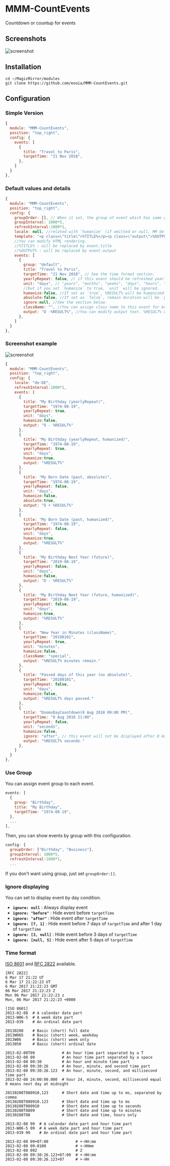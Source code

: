 # MMM-CountEvents
Countdown or countup for events

## Screenshots
![screenshot](https://github.com/eouia/MMM-CountEvents/blob/master/screenshot.png?raw=true)


## Installation
```shell
cd ~/MagicMirror/modules
git clone https://github.com/eouia/MMM-CountEvents.git
```

## Configuration
### Simple Version
```javascript
{
  module: "MMM-CountEvents",
  position: "top_right",
  config: {
    events: [
      {
        title: "Travel to Paris",
        targetTime: "21 Nov 2018",
      },
    ]
  }
},
```
### Default values and details
```javascript
{
  module: "MMM-CountEvents",
  position: "top_right",
  config: {
    groupOrder: [], // When it set, the group of event which has same group name will be displayed and be rotated to others by groupInterval
    groupInterval: 1000*5,
    refreshInterval:1000*1,
    locale: null, //related with `humanize` (if omitted or null, MM default locale will be used.)
    template: "<p class=\"title\">%TITLE%</p><p class=\"output\">%OUTPUT%</p>",
    //You can modify HTML rendering.
    //%TITLE% : will be replaced by event.title
    //%OUTPUT% : will be replaced by event.output
    events: [
      {
        group: "default",
        title: "Travel to Paris",
        targetTime: "21 Nov 2018", // See the time format section.
      	yearlyRepeat: false, // if this event should be refreshed yearly, set this to `true`. targetTime will be replaced the closest next date of this year or the next year.
      	unit: "days", // "years", "months", "weeks", "days", "hours", "minutes", "seconds"...
        //but if you set `humanize` to true, `unit` will be ignored.
      	humanize:false, //If set as `true`, %RESULT% will be humanized. (e.g "a year ago")
        absolute:false, //If set as `false`, remain duration will be `plus number`, past duration will be `minus number`. If set as `true`, all duration will be `plus number`
        ignore:null, //See the section below.
        className: "", //You can assign class name to this event for beautifying with CSS.
      	output: "D -%RESULT%", //You can modify output text. %RESULT% will be result of countdown/up calculation with above options.
      },
    ]
  }
},
```

### Screenshot example
![screenshot](https://github.com/eouia/MMM-CountEvents/blob/master/screenshot.png?raw=true)
```javascript
{
  module: "MMM-CountEvents",
  position: "top_right",
  config: {
    locale: "de-DE",
    refreshInterval:1000*1,
    events: [
      {
        title: "My Birthday (yearlyRepeat)",
        targetTime: "1974-08-19",
        yearlyRepeat: true,
        unit: "days",
        humanize:false,
        output: "D - %RESULT%"
      },
      {
        title: "My Birthday (yearlyRepeat, humanized)",
        targetTime: "1974-08-19",
        yearlyRepeat: true,
        unit: "days",
        humanize:true,
        output: "%RESULT%"
      },
      {
        title: "My Born Date (past, absolute)",
        targetTime: "1974-08-19",
        yearlyRepeat: false,
        unit: "days",
        humanize:false,
        absolute:true,
        output: "D + %RESULT%"
      },
      {
        title: "My Born Date (past, humanized)",
        targetTime: "1974-08-19",
        yearlyRepeat: false,
        unit: "days",
        humanize:true,
        output: "%RESULT%"
      },
      {
        title: "My Birthday Next Year (future)",
        targetTime: "2019-08-19",
        yearlyRepeat: false,
        unit: "days",
        humanize:false,
        output: "D - %RESULT%"
      },
      {
        title: "My Birthday Next Year (future, humanized)",
        targetTime: "2019-08-19",
        yearlyRepeat: false,
        unit: "days",
        humanize:true,
        output: "%RESULT%"
      },
      {
        title: "New Year in Minutes (className)",
        targetTime: "20190101",
        yearlyRepeat: true,
        unit: "minutes",
        humanize:false,
        className: "special",
        output: "%RESULT% minutes remain."
      },
      {
        title: "Passed days of this year (no absolute)",
        targetTime: "20180101",
        yearlyRepeat: false,
        unit: "days",
        humanize:false,
        output: "%RESULT% days passed."
      },
      {
        title: "DoomsDayCountdown(8 Aug 2018 09:00 PM)",
        targetTime: "8 Aug 2018 21:00",
        yearlyRepeat: false,
        unit: "seconds",
        humanize:false,
        ignore: "after", // this event will not be displayed after 8 Aug 2018 09:00 PM
        output: "%RESULT% seconds."
      },
    ]
  }
},
```

### Use Group
You can assign event group to each event.
```js
events: [
  {
    group: "Birthday",
    title: "My Birthday",
    targetTime: "1974-08-19",
  },
  ...
],
```
Then, you can show events by group with this configuration.

```js
config: {
  groupOrder: ["Birthday", "Business"],
  groupInterval: 1000*5,
  refreshInterval:1000*1,
  ...
```

If you don't want using group, just set `groupOrder:[]`.

### Ignore displaying
You can set to display event by day condition.
- **`ignore: null`** : Always display event
- **`ignore: "before"`** : Hide event before `targetTime`
- **`ignore: "after"`** : Hide event after `targetTime`
- **`ignore: [7, 1]`** : Hide event before 7 days of `targetTime` and after 1 day of `targetTime`  
- **`ignore: [3, null]`** : Hide event before 3 days of `targetTime`
- **`ignore: [null, 5]`** : Hide event after 5 days of `targetTime` 


### Time format
[ISO 8601](https://en.wikipedia.org/wiki/ISO_8601) and [RFC 2822](https://tools.ietf.org/html/rfc2822#section-3.3) available.

```
[RFC 2822]
6 Mar 17 21:22 UT
6 Mar 17 21:22:23 UT
6 Mar 2017 21:22:23 GMT
06 Mar 2017 21:22:23 Z
Mon 06 Mar 2017 21:22:23 z
Mon, 06 Mar 2017 21:22:23 +0000

[ISO 8601]
2013-02-08  # A calendar date part
2013-W06-5  # A week date part
2013-039    # An ordinal date part

20130208    # Basic (short) full date
2013W065    # Basic (short) week, weekday
2013W06     # Basic (short) week only
2013050     # Basic (short) ordinal date

2013-02-08T09            # An hour time part separated by a T
2013-02-08 09            # An hour time part separated by a space
2013-02-08 09:30         # An hour and minute time part
2013-02-08 09:30:26      # An hour, minute, and second time part
2013-02-08 09:30:26.123  # An hour, minute, second, and millisecond time part
2013-02-08 24:00:00.000  # hour 24, minute, second, millisecond equal 0 means next day at midnight

20130208T080910,123      # Short date and time up to ms, separated by comma
20130208T080910.123      # Short date and time up to ms
20130208T080910          # Short date and time up to seconds
20130208T0809            # Short date and time up to minutes
20130208T08              # Short date and time, hours only

2013-02-08 09  # A calendar date part and hour time part
2013-W06-5 09  # A week date part and hour time part
2013-039 09    # An ordinal date part and hour time part

2013-02-08 09+07:00            # +-HH:mm
2013-02-08 09-0100             # +-HHmm
2013-02-08 09Z                 # Z
2013-02-08 09:30:26.123+07:00  # +-HH:mm
2013-02-08 09:30:26.123+07     # +-HH
```
